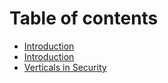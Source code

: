 # Table of contents

* [Introduction](README.md)
* [Introduction](introduction.md)
* [Verticals in Security](verticals-in-security.md)

